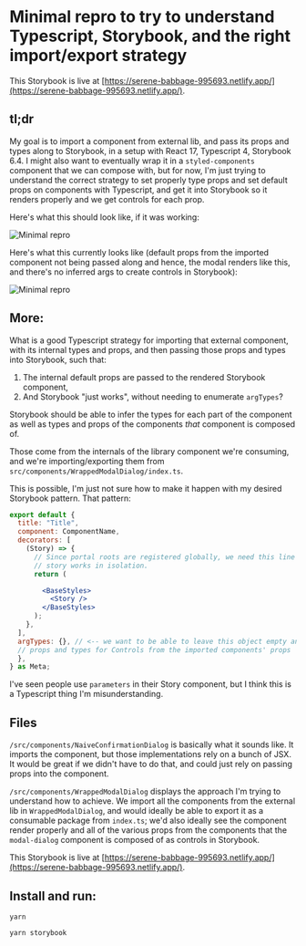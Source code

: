 # Minimal repro to try to understand Typescript, Storybook, and the right import/export strategy

This Storybook is live at [https://serene-babbage-995693.netlify.app/](https://serene-babbage-995693.netlify.app/).

## tl;dr

My goal is to import a component from external lib, and pass its props and types along to Storybook, in a setup with React 17, Typescript 4, Storybook 6.4. I might also want to eventually wrap it in a `styled-components` component that we can compose with, but for now, I'm just trying to understand the correct strategy to set properly type props and set default props on components with Typescript, and get it into Storybook so it renders properly and we get controls for each prop.

Here's what this should look like, if it was working:

![Minimal repro](https://media.giphy.com/media/G6wwwZFYKjwnKvncNu/giphy.gif)

Here's what this currently looks like (default props from the imported component not being passed along and hence, the modal renders like this, and there's no inferred args to create controls in Storybook):

![Minimal repro](https://media.giphy.com/media/vAmVAKVZJXvrXx3sxV/giphy.gif)

## More:

What is a good Typescript strategy for importing that external component, with its internal types and props, and then passing those props and types into Storybook, such that:

1. The internal default props are passed to the rendered Storybook component,
2. And Storybook "just works", without needing to enumerate `argTypes`?

Storybook should be able to infer the types for each part of the component as well as types and props of the components _that_ component is composed of.

Those come from the internals of the library component we're consuming, and we're importing/exporting them from `src/components/WrappedModalDialog/index.ts`.

This is possible, I'm just not sure how to make it happen with my desired Storybook pattern.
That pattern:

```jsx
export default {
  title: "Title",
  component: ComponentName,
  decorators: [
    (Story) => {
      // Since portal roots are registered globally, we need this line so that each storybook
      // story works in isolation.
      return (

        <BaseStyles>
          <Story />
        </BaseStyles>
      );
    },
  ],
  argTypes: {}, // <-- we want to be able to leave this object empty and let Storybook infer
  // props and types for Controls from the imported components' props
  },
} as Meta;
```

I've seen people use `parameters` in their Story component, but I think this is a Typescript thing I'm misunderstanding.

## Files

`/src/components/NaiveConfirmationDialog` is basically what it sounds like. It imports the component, but those implementations rely on a bunch of JSX. It would be great if we didn't have to do that, and could just rely on passing props into the component.

`/src/components/WrappedModalDialog` displays the approach I'm trying to understand how to achieve. We import all the components from the external lib in `WrappedModalDialog`, and would ideally be able to export it as a consumable package from `index.ts`; we'd also ideally see the component render properly and all of the various props from the components that the `modal-dialog` component is composed of as controls in Storybook.

This Storybook is live at [https://serene-babbage-995693.netlify.app/](https://serene-babbage-995693.netlify.app/).

## Install and run:

`yarn`

`yarn storybook`
